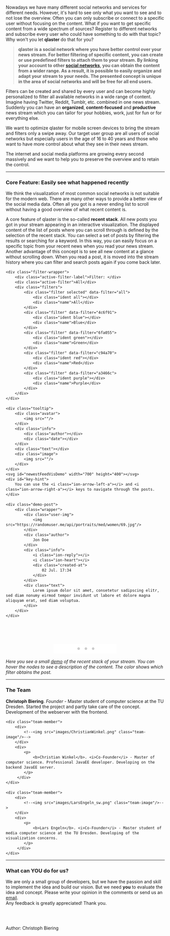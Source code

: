 
Nowadays we have many different social networks and services for different needs. However, it's hard to see only what you want to see and to not lose the overview. Often you can only subscribe or connect to a specific user without focusing on the content. What if you want to get specific content from a wide spectrum of sources? Register to different networks and subscribe every user who could have something to do with that topic? Why won't you let **qlaster** do that for you?

> **qlaster is a social network where you have better control over your news stream. For better filtering of specific content, you can create or use predefined filters to attach them to your stream. By linking your account to other <a href="#" data-tooltip="The usage is limited to the provided APIs">social networks</a>, you can obtain the content from a wider range. As a result, it is possible to easily organize and adapt your stream to your needs. The presented concept is unique in the area of social networks and will be free for all end users.**

Filters can be created and shared by every user and can become highly personalized to filter all available networks in a wide range of content. Imagine having Twitter, Reddit, Tumblr, etc. combined in one news stream.
Suddenly you can have an **organized**, **content-focused** and **productive** news stream which you can tailor for your hobbies, work, just for fun or for everything else.

We want to optimize qlaster for mobile screen devices to bring the stream and filters only a swipe away.
Our target user group are all users of social networks but especially users in the age of 16 to 40 years and  those who want to have more control about what they see in their news stream.

The internet and social media platforms are growing every second massively and we want to help you to preserve the overview and to retain the control.

---

### Core Feature: Easily see what happened recently
<div id="startDemo"></div>

We think the visualization of most common social networks is not suitable for the modern web. There are many other ways to provide a better view of the social media data. Often all you got is a never ending list to scroll without having a good overview of what recent content is.

A core feature of qlaster is the so-called **recent stack**. All new posts you got in your stream appearing in an interactive visualization. The displayed content of the list of posts where you can scroll through is defined by the selection of the recent stack. You can select a set of posts by filtering the results or searching for a keyword. In this way, you can easily focus on a specific topic from your recent news when you read your news stream. Another advantage of this concept is to see all new content at a glance without scrolling down. When you read a post, it is moved into the stream history where you can filter and search posts again if you come back later.

<!--We will achieve a great and modern visualization for different social media data allowing the user to work with this information in a very fast and productive way. Also, we were planning a network visualization about the connections between users in a cluster-like representation. Otherwise, we want to create an overview of your chat connections.
In the following, you see a small demo which visualizes the recent stack on your stream.-->


<!-- aker, erste gleich aktiv -->

<div class="demo-wrapper">
    <!--<div class="action-sort">Sort</div>-->

    <div class="filter-wrapper">
        <div class="active-filter-label">Filter: </div>
        <div class="active-filter">All</div>
        <div class="filters">
            <div class="filter selected" data-filter="all">
                <div class="ident all"></div>
                <div class="name">All</div>
            </div>
            <div class="filter" data-filter="4c6f91">
                <div class="ident blue"></div>
                <div class="name">Blue</div>
            </div>
            <div class="filter" data-filter="6fa055">
                <div class="ident green"></div>
                <div class="name">Green</div>
            </div>
            <div class="filter" data-filter="c94a70">
                <div class="ident red"></div>
                <div class="name">Red</div>
            </div>
            <div class="filter" data-filter="a3466c">
                <div class="ident purple"></div>
                <div class="name">Purple</div>
            </div>
        </div>
    </div>

    <div class="tooltip">
        <div class="avatar">
            <img src=""/>
        </div>
        <div class="info">
            <div class="author"></div>
            <div class="date"></div>
        </div>
        <div class="text"></div>
        <div class="image">
            <img src=""/>
        </div>
    </div>
    <svg id="newestFeedVisDemo" width="700" height="400"></svg>
    <div id="key-hint">
        You can use the <i class="ion-arrow-left-a"></i> and <i class="ion-arrow-right-a"></i> keys to navigate through the posts.
    </div>

    <div class="demo-post">
        <div class="wrapper">
            <div class="user-img">
                <img src="https://randomuser.me/api/portraits/med/women/69.jpg"/>
            </div>
            <div class="author">
                Jon Doe
            </div>
            <div class="info">
                <i class="ion-reply"></i>
                <i class="ion-heart"></i>
                <div class="created-at">
                    02 Jul. 17:34
                </div>
            </div>
            <div class="text">
                Lorem ipsum dolor sit amet, consetetur sadipscing elitr, sed diam nonumy eirmod tempor invidunt ut labore et dolore magna aliquyam erat, sed diam voluptua.
            </div>
        </div>
    </div>
</div><br /><br /><br /><br />

<script src='js/jquery.min.js'>{newline}</script>
<script src='js/d3.min.js'>{newline}</script>
<script src='js/nodeGridDemo.js'>{newline}</script>
<script src='js/snippets/feedData.js'>{newline}</script>
<script src='js/snippets/newestFeedVisDemo2.js'>{newline}</script>

<div style="text-align:center;"><img src="images/dots.png"/></div>

_Here you see a small <a href="#" data-tooltip="The demo is still in development and changes are possible.">demo</a> of the recent stack of your stream. You can hover the nodes to see a description of the content. The color shows which filter obtains the post._

---

### The Team

<div class="team-members">
    <div class="team-member">
        <div>
            <!--<img src="images/ava01_white.png" class="team-image"/>-->
        </div>
        <div>
            <p>
                <b>Christoph Biering</b>. <i>Founder</i> - Master student of computer science at the TU Dresden. Started the project and partly take care of the concept. Development of the webserver with the frontend.
            </p>
         </div>
    </div>

    <div class="team-member">
        <div>
            <!--<img src="images/ChristianWinkel.png" class="team-image"/>-->
        </div>
        <div>
            <p>
                <b>Christian Winkel</b>. <i>Co-Founder</i> - Master of computer science. Professional JavaEE developer. Developing on the backend JavaEE server.
            </p>
         </div>
    </div>

    <div class="team-member">
        <div>
            <!--<img src="images/LarsEngeln_sw.png" class="team-image"/>-->
        </div>
        <div>
            <p>
                <b>Lars Engeln</b>. <i>Co-Founder</i> - Master student of media computer science at the TU Dresden. Developing of the visualization concerns.
            </p>
         </div>
    </div>
</div>

---

### What can YOU do for us?
We are only a small group of developers, but we have the passion and skill to implement the idea and build our vision.
But we need **you** to evaluate the idea and concept. Please write your opinion in the comments or send us an <a href="mailto:qlaster@protonmail.com">email</a>.<br />
Any feedback is greatly appreciated! Thank you.

<br /><br />
<div class="post-author">Author: Christoph Biering</div>
